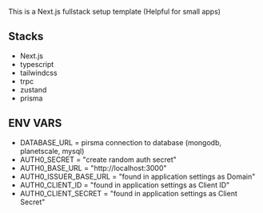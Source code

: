 This is a Next.js fullstack setup template (Helpful for small apps)

## Stacks

- Next.js
- typescript
- tailwindcss
- trpc
- zustand
- prisma

## ENV VARS

- DATABASE_URL = pirsma connection to database (mongodb, planetscale, mysql)
- AUTH0_SECRET = "create random auth secret"
- AUTH0_BASE_URL = "http://localhost:3000"
- AUTH0_ISSUER_BASE_URL = "found in application settings as Domain"
- AUTH0_CLIENT_ID = "found in application settings as Client ID"
- AUTH0_CLIENT_SECRET = "found in application settings as Client Secret"